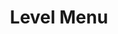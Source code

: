 ---
layout: pattern.njk
tags: 
    - maps_fr
    - maps_basics_fr
    - page
key: level-menu-maps_fr
title: Level Menu
parent: basics-maps_fr
image: maps/overview/level_menu.webp
keywords: level menu
order: 30
availablelanguages: 
    - de
---